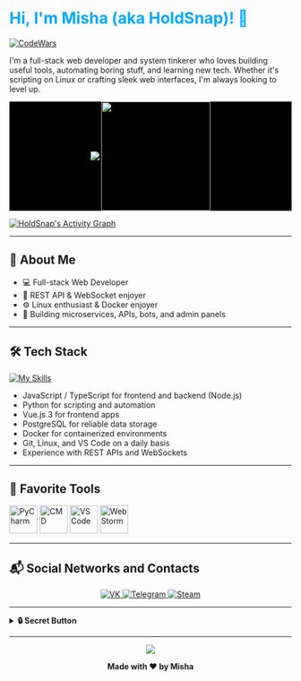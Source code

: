 
# <span style="color:#00aaff">Hi, I'm Misha (aka HoldSnap)! 👋</span>

[![CodeWars](https://www.codewars.com/users/Friski/badges/large)](https://www.codewars.com/users/Friski)

I'm a full-stack web developer and system tinkerer who loves building useful tools, automating boring stuff, and learning new tech. Whether it's scripting on Linux or crafting sleek web interfaces, I'm always looking to level up. 

<p align="center" style="background-color:#000000">
  <img align="center" src="https://github-readme-stats.vercel.app/api?username=HoldSnap&show_icons=true&hide_border=true&title_color=00aaff&icon_color=00aaff&text_color=FFFFFF&bg_color=000000&count_private=true&include_all_commits=true"/>
  <img align="center" height="195px" src="https://github-readme-stats.vercel.app/api/top-langs/?username=HoldSnap&text_color=FFFFFF&bg_color=000000&title_color=00aaff&langs_count=10&layout=compact&hide_border=true" />
</p>

<a href="https://github.com/ashutosh00710/github-readme-activity-graph">
  <img alt="HoldSnap's Activity Graph" src="https://github-readme-activity-graph.vercel.app/graph/?username=HoldSnap&bg_color=000000&color=00aaff&line=FFFFFF&point=FFFFFF&hide_border=true" />
</a>

---

## 🚀 About Me

- 💻 Full-stack Web Developer
- 🔌 REST API & WebSocket enjoyer
- ⚙️ Linux enthusiast & Docker enjoyer
- 🤖 Building microservices, APIs, bots, and admin panels

---

## 🛠️ Tech Stack

[![My Skills](https://skillicons.dev/icons?i=js,ts,nodejs,python,vue,html,css,postgres,docker,git,linux)](https://skillicons.dev)

- JavaScript / TypeScript for frontend and backend (Node.js)
- Python for scripting and automation
- Vue.js 3 for frontend apps
- PostgreSQL for reliable data storage
- Docker for containerized environments
- Git, Linux, and VS Code on a daily basis
- Experience with REST APIs and WebSockets

---

## 🎨 Favorite Tools

<p align="left">
  <img src="https://raw.githubusercontent.com/daniilshat/daniilshat/2583381c09497c680369e95dce7e029d93484d94/icons/PyCharm.svg" alt="PyCharm" width="50">
  <img src="https://cdn.icon-icons.com/icons2/37/PNG/512/console_3350.png" alt="CMD" width="50">
  <img src="https://logo-base.com/logo/visual_studio_code_logo_icon.png" alt="VS Code" width="50">
  <img src="https://resources.jetbrains.com/storage/products/webstorm/img/meta/webstorm_logo_300x300.png" alt="WebStorm" width="50">
</p>

---

## 📬 Social Networks and Contacts

<p align="center">
  <a href="https://vk.com/sharkdas">
    <img src="https://img.shields.io/badge/-VK-blue?style=for-the-badge&logo=vk&logoColor=white" alt="VK" />
  </a>
  <a href="https://t.me/holdsnap00">
    <img src="https://img.shields.io/badge/-Telegram-blue?style=for-the-badge&logo=telegram&logoColor=white" alt="Telegram" />
  </a>
  <a href="https://steamcommunity.com/profiles/76561198322624145/">
    <img src="https://img.shields.io/badge/-Steam-blue?style=for-the-badge&logo=steam&logoColor=white" alt="Steam" />
  </a>
</p>

---

<details>
  <summary><strong>🔒 Secret Button</strong></summary>
  <p align="center">
    Жаль, нет с собой рундука. Ну да, сундук для рун – рундук.
    <br />
    <img src="https://img.icons8.com/?size=512&id=Rqk11fzH1NQq&format=png" alt="Dota 2" width="100" />
  </p>
</details>

---

<p align="center">
  <img src="https://capsule-render.vercel.app/api?type=waving&color=0:000000,100:111111&height=150&section=footer"/>
</p>

<p align="center"><b>Made with ❤️ by Misha</b></p>
